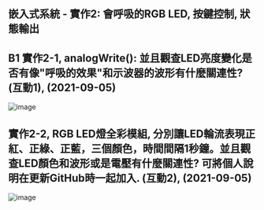 ## 嵌入式系統 - 實作2: 會呼吸的RGB LED,  按鍵控制, 狀態輸出

## B1 實作2-1, analogWrite(): 並且觀查LED亮度變化是否有像"呼吸的效果"和示波器的波形有什麼關連性? (互動1), (2021-09-05)
![image](https://user-images.githubusercontent.com/89329295/132114133-c5b9e0d1-41c7-41db-8ba7-461660d85e51.png)
## 實作2-2, RGB LED燈全彩模組, 分別讓LED輪流表現正紅、正綠、正藍，三個顏色，時間間隔1秒鐘。並且觀查LED顏色和波形或是電壓有什麼關連性? 可將個人說明在更新GitHub時一起加入. (互動2), (2021-09-05)
![image](https://user-images.githubusercontent.com/89329295/132114426-665c4df9-94c2-4f27-aa24-b31e67cb448c.png)

